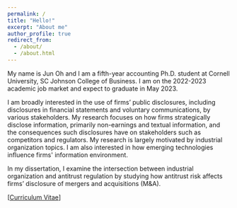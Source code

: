 ```yaml
---
permalink: /
title: "Hello!"
excerpt: "About me"
author_profile: true
redirect_from: 
  - /about/
  - /about.html
---
```



My name is Jun Oh and I am a fifth-year accounting Ph.D. student at Cornell University, SC Johnson College of Business. 
I am on the 2022-2023 academic job market and expect to graduate in May 2023. 

I am broadly interested in the use of firms’ public disclosures, including disclosures in financial statements and voluntary communications, by various stakeholders. 
My research focuses on how firms strategically disclose information, primarily non-earnings and textual information, and the consequences
such disclosures have on stakeholders such as competitors and regulators. My research is largely motivated by industrial organization topics. 
I am also interested in how emerging technologies influence firms' information environment. 

In my dissertation, I examine the intersection between industrial organization and antitrust regulation 
by studying how antitrust risk affects firms’ disclosure of mergers and acquisitions (M&A).

[<a href="../assets/JunOh_CV2022_Dec.pdf">Curriculum Vitae</a>]

<script type="text/javascript" id="clustrmaps" src="//cdn.clustrmaps.com/map_v2.js?cl=ffffff&w=70&t=n&d=RMSvqEXZDNxGKMwY9IRg8QIkEpAIvhA8kEF4EKjMN7M&co=ffffff&ct=ffffff&cmo=ffffff&cmn=ffffff"></script>

